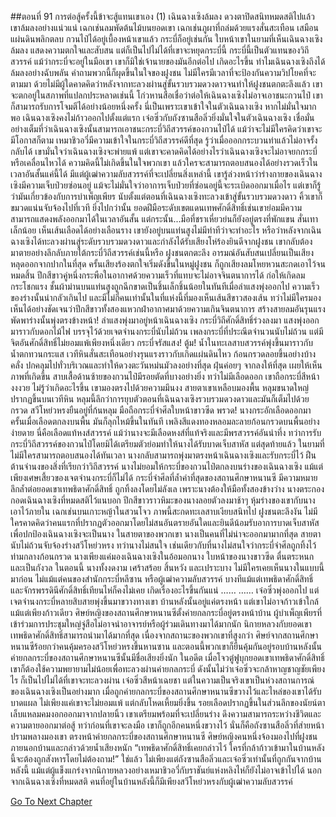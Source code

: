 ##ตอนที่ 91 การต่อสู้ครั้งนี้ข้าจะสู้แทนเขาเอง (1)
เฉินฉางเซิงล้มลง
ดวงตาปิดสนิทหมดสติไปแล้ว เขาล้มลงอย่างแน่วแน่ เฉกเช่นลมพัดต้นไม้บนยอดเขา เฉกเช่นภูผาที่ถล่มด้วยแรงสั่นสะเทือน เสมือนแผ่นดินพลิกตลบ
กวนไป๋ได้อยู่เบื้องหน้าเขาแล้ว กระบี่ก็อยู่เช่นกัน ใบหน้าเขาในยามที่เห็นเฉินฉางเซิงล้มลง แสดงความตกใจและสับสน แต่ก็เป็นไปไม่ได้ที่เขาจะหยุดกระบี่นี้ กระบี่นี้เป็นตัวแทนของวิถีสวรรค์ แม้ว่ากระบี่จะอยู่ในมือเขา เขาก็มิใช่เจ้านายของมันอีกต่อไป
เกิดอะไรขึ้น ทำไมเฉินฉางเซิงถึงได้ล้มลงอย่างฉับพลัน
คำถามพวกนี้ก็ผุดขึ้นในใจของฝูงชน ไม่มีใครมีเวลาที่จะป้องกันความวิปโยคที่จะตามมา ด้วยไม่มีผู้ใดคาดคิดว่าหลังจากทะลวงผ่านสู่ขั้นรวบรวมดวงดาวจนทำให้ฝูงชนตกตะลึงแล้ว เขาจะตกอยู่ในสภาพที่แปลกประหลาดเช่นนี้
โก่วหานสือเชื่อว่าต่อให้เฉินฉางเซิงไม่อาจเอาชนะกวนไป๋ เขาก็สามารถรับการโจมตีได้อย่างน้อยหนึ่งครั้ง นี่เป็นเพราะเขาเข้าใจในตัวเฉินฉางเซิง หากไม่มั่นใจมากพอ เฉินฉางเซิงคงไม่ก้าวออกไปตั้งแต่แรก
เจ๋อซิ่วกับถังซานสือลิ่วยิ่งมั่นใจในตัวเฉินฉางเซิง เชื่อมั่นอย่างเต็มที่ว่าเฉินฉางเซิงนั้นสามารถเอาชนะกระบี่วิถีสวรรค์ของกวนไป๋ได้ แม้ว่าจะไม่มีใครคิดว่าเขาจะมีโอกาสก็ตาม
เหมาชิวอวี่มีความเข้าใจในกระบี่วิถีสวรรค์ดีที่สุด รู้ว่าเมื่อออกกระบวนท่าแล้วไม่อาจรั้งกลับได้ เขามั่นใจว่าเฉินฉางเซิงจะพ่ายแพ้ แต่เขาจะคาดคิดได้อย่างไรว่าเฉินฉางเซิงจะไม่อาจยกกระบี่หรือเคลื่อนไหวได้
ความคิดนี้ไม่เกิดขึ้นในใจพวกเขา แล้วใครจะสามารถตอบสนองได้อย่างรวดเร็วในเวลาอันสั้นแค่นี้ได้
มีแต่ผู้เฒ่าความลับสวรรค์ที่จะเปลี่ยนสิ่งเหล่านี้ เขารู้ล่วงหน้าว่าร่างกายของเฉินฉางเซิงมีความเจ็บป่วยซ่อนอยู่ แม้จะไม่มั่นใจว่าอาการเจ็บป่วยที่ซ่อนอยู่นี้จะระเบิดออกมาเมื่อไร แต่เขาก็รู้ว่ามันเกี่ยวข้องกับการบำเพ็ญเพียร นับตั้งแต่ตอนที่เฉินฉางเซิงทะลวงเข้าสู่ขั้นรวบรวมดวงดาว คิ้วเขาก็ขมวดแน่นจับจ้องไปที่เวที ยิ่งไปกว่านั้น ยอดฝีมือระดับเขตแดนเทพศักดิ์สิทธิ์เช่นเขาย่อมมีความสามารถแสดงพลังออกมาได้ในเวลาอันสั้น แต่กระนั้น...มือที่ชราเหี่ยวย่นก็ยังอยู่ตรงที่พักแขน สั่นเทาเล็กน้อย เห็นเส้นเลือดได้อย่างเลือนราง เขายังอยู่บนแท่นสูงไม่มีท่าทีว่าจะทำอะไร
หรือว่าหลังจากเฉินฉางเซิงได้ทะลวงผ่านสู่ระดับรวบรวมดวงดาวและกำลังได้รับเสียงโห่ร้องยินดีจากฝูงชน เขากลับต้องมาตายอย่างลึกลับภายใต้กระบี่วิถีสวรรค์เช่นนี้หรือ
ฝูงชนตกตะลึง อารมณ์อันสับสนเปลี่ยนเป็นเสียงหลุดออกจากปากในที่สุด ครั้นเสียงร้องตกใจเริ่มดังขึ้นในหมู่ฝูงชน ก็ถูกเสียงลมโหยหวนสะกดเอาไว้จนหมดสิ้น
ปีกสีขาวคู่หนึ่งกระพือในอากาศด้วยความเร็วที่แทบจะไม่อาจจินตนาการได้ ก่อให้เกิดลมกระโชกแรง
ชั้นผ้าม่านบนแท่นสูงถูกฉีกขาดเป็นชิ้นเล็กชิ้นน้อยในทันทีเมื่อลำแสงพุ่งออกไป ความเร็วของร่างนั้นน่ากลัวเกินไป และมีไม่กี่คนเท่านั้นในที่แห่งนี้ที่มองเห็นเส้นสีขาวสองเส้น ทว่าไม่มีใครมองเห็นได้อย่างชัดเจนว่าปีกสีขาวทั้งสองแหวกฝ่าอากาศมาด้วยความเกินจินตนาการ สร้างสายลมอันรุนแรง พัดพาร่างนั้นพุ่งตรงข้างหน้า!
ลำแสงพุ่งมาอยู่หน้าเฉินฉางเซิง
กระบี่วิถีศักดิ์สิทธิ์ร่วงลงมา
แสงพุ่งออกมาราวกับดอกไม้ไฟ บรรจุไว้ด้วยเจตจำนงกระบี่นับไม่ถ้วน เพลงกระบี่ที่ประณีตจำนวนนับไม่ถ้วน แต่มีจิตอันศักดิ์สิทธิ์ไม่ยอมแพ้เพียงหนึ่งเดียว
กระบี่จรัสแสง!
ตู้ม!
น้ำในทะเลสาบสวรรค์พุ่งขึ้นมาราวกับน้ำตกทวนกระแส เวทีหินสั่นสะเทือนอย่างรุนแรงราวกับเกิดแผ่นดินไหว ก้อนกรวดลอยขึ้นอย่างบ้างคลั่ง ปกคลุมไปทั่วบริเวณและทำให้ดวงตะวันหม่นมัวลงอย่างที่สุด
ฝุ่นค่อยๆ จากลงให้ที่สุด เผยให้เห็นภาพที่เกิดขึ้น
สาบเสื้อด้านซ้ายของกวนไป๋มีรอยตัดที่บางอย่างยิ่ง ทว่าไม่มีเลือดออก เขาถือกระบี่สีหน้างงงวย ไม่รู้ว่าเกิดอะไรขึ้น เขามองตรงไปด้วยความมึนงง
สายตาเขาเหลือบมองพื้น หลุมขนาดใหญ่ปรากฏขึ้นบนเวทีหิน
หลุมนี้ลึกว่าการยุบตัวตอนที่เฉินฉางเซิงรวบรวมดวงดาวและมันก็เต็มไปด้วยกรวด
สวีโหย่วหรงยืนอยู่ที่ก้นหลุม มือถือกระบี่จำศีลใบหน้าขาวซีด
พรวด! นางกระอักเลือดออกมา
ครั้นเมื่อเลือดตกลงบนพื้น มันก็ลุกไหม้ขึ้นในทันที
เพลิงสีแดงทองหลอมละลายก้อนกรวดบนพื้นอย่างง่ายดาย
นี่คือเลือดแท้หงส์สวรรค์ แม้ว่านางจะมีเลือดหงส์ที่แท้จริงและมีพรสวรรค์อันน่าทึ่ง ทว่าการรับกระบี่วิถีสวรรค์ของกวนไป๋โดยมิได้เตรียมตัวย่อมทำให้นางได้รับบาดเจ็บสาหัส
แต่สุดท้ายแล้ว ในยามที่ไม่มีใครสามารถตอบสนองได้ทันเวลา นางกลับสามารถพุ่งมาตรงหน้าเฉินฉางเซิงและรับกระบี่ไว้ ฝืนต้านจำนงของสิ่งที่เรียกว่าวิถีสวรรค์
นางไม่ยอมให้กระบี่ของกวนไป๋ตกลงบนร่างของเฉินฉางเซิง แม้แต่เพียงเศษเสี้ยวของเจตจำนงกระบี่ก็ไม่ได้
กระบี่จำศีลที่ล้ำค่าที่สุดของสถานศึกษาหนานซี มีความหมายลึกล้ำต่อยอดเขาเทพธิดาศักดิ์สิทธิ์ ถูกทิ้งลงโดยไม่ลังเล เพราะนางต้องให้มือทั้งสองข้างว่าง
นางตระกองกอดเฉินฉางเซิงที่หมดสติไว้แนบอก
ปีกสีขาวราวหิมะของนางลอยตัวลงมาช้าๆ หุ้มร่างของเขากับนางเอาไว้ภายใน
เฉกเช่นบนเกาะหญ้าในสวนโจว
ภาพนี้สะกดทะเลสาบเงียบสนิทไป ฝูงชนตะลึงงัน
ไม่มีใครคาดคิดว่าคนแรกที่ปรากฏตัวออกมาโดยไม่สนอันตรายอันใดและยินดีน้อมรับอาการบาดเจ็บสาหัสเพื่อปกป้องเฉินฉางเซิงจะเป็นนาง
ในสายตาของพวกเขา นางเป็นคนที่ไม่น่าจะออกมามากที่สุด
สายตานับไม่ถ้วนจับจ้องร่างสวีโหย่วหรง ทว่านางไม่สนใจ
เช่นเดียวกับที่นางไม่สนใจว่ากระบี่จำศีลถูกทิ้งไว้ท่ามกลางก้อนกรวด
นางเพียงแค่มองเฉินฉางเซิงในอ้อมอกนาง ใบหน้าของนางขาวซีด ตื่นตระหนกและเป็นกังวล
ในตอนนี้ นางทั้งงดงาม เศร้าสร้อย สิ้นหวัง และเปราะบาง
ไม่มีใครเคยเห็นนางในแบบนี้มาก่อน ไม่แม้แต่คนของสำนักกระบี่หลีซาน หรือผู้เฒ่าความลับสวรรค์ บางทีแม้แต่เทพธิดาศักดิ์สิทธิ์และจักรพรรดินีศักดิ์สิทธิ์เทียนไห่ก็คงไม่เคย
เกิดเรื่องอะไรขึ้นกันแน่
……
……
เจ๋อซิ่วพุ่งออกไป แต่เจตจำนงกระบี่หลายสิบสายพุ่งขึ้นมาขวางทางเขา
บ้านหลังนั้นอยู่แค่ตรงหน้า แต่เขาไม่อาจก้าวเข้าใกล้แม้แต่เพียงก้าวเดียว ศิษย์หญิงของสถานศึกษาหนานซีตั้งค่ายกลกระบี่อยู่ตรงหน้าบ้าน
ผู้บำเพ็ญเพียรที่เข้าร่วมการประชุมใหญ่จู่สือไม่อาจนำอาจารย์หรือผู้ร่วมเดินทางมาได้มากนัก นิกายหลวงกับยอดเขาเทพธิดาศักดิ์สิทธิ์สามารถนำมาได้มากที่สุด เนื่องจากสถานะของพวกเขาที่สูงกว่า
ศิษย์จากสถานศึกษาหนานซีร้อยกว่าคนคุ้มครองสวีโหย่วหรงขึ้นหานซาน และตอนนี้พวกเขาก็ยืนคุ้มกันอยู่รอบบ้านหลังนั้น ค่ายกลกระบี่ของสถานศึกษาหนานซีนั้นมีชื่อเสียงยิ่งนัก ในอดีต เมื่อโจวตู๋ฟูบุกยอดเขาเทพธิดาศักดิ์สิทธิ์ เขาก็ต้องใช้ความพยายามไม่น้อยเพื่อทะลวงผ่านค่ายกลกระบี่ ดังนั้นไม่ว่าเจ๋อซิ่วจะกล้าหาญชาญชัยเพียงไร ก็เป็นไปไม่ได้ที่เขาจะทะลวงผ่าน
เจ๋อซิ่วสีหน้าเฉยชา แต่ในความเป็นจริงเขาเป็นห่วงสถานการณ์ของเฉินฉางเซิงเป็นอย่างมาก เมื่อถูกค่ายกลกระบี่ของสถานศึกษาหนานซีขวางไว้และไหล่ของเขาได้รับบาดแผล ไม่เพียงแค่เขาจะไม่ยอมแพ้ แต่กลับโหดเหี้ยมยิ่งขึ้น รอยเลือดปรากฏขึ้นในส่วนลึกของนัยน์ตา เล็บแหลมคมงอกออกมาจากปลายนิ้ว เขาเตรียมพร้อมที่จะเปลี่ยนร่าง ดึงความสามารถระหว่างชีวิตและความตายออกมาต่อสู้
ทว่าก่อนที่เขาจะลงมือ เขาก็ถูกอีกคนหนึ่งขวางไว้ นั่นก็คือถังซานสือลิ่วที่ส่ายหน้าปรามพลางมองเขา
ตรงหน้าค่ายกลกระบี่ของสถานศึกษาหนานซี ศิษย์หญิงคนหนึ่งจ้องมองไปที่ฝูงชนภายนอกบ้านและกล่าวด้วยน้ำเสียงหนัก “เทพธิดาศักดิ์สิทธิ์เคยกล่าวไว้ ใครที่กล้าก้าวเข้ามาในบ้านหลังนี้จะต้องถูกสังหารโดยไม่ต้องถาม!”
ใช่แล้ว ไม่เพียงแต่ถังซานสือลิ่วและเจ๋อซิ่วเท่านั้นที่ถูกกันจากบ้านหลังนี้ แม้แต่ผู้แข็งแกร่งจากนิกายหลวงอย่างเหมาชิวอวี่กับราชันย์แห่งหลิงไห่ก็ยังไม่อาจเข้าไปได้
นอกจากเฉินฉางเซิงที่หมดสติ คนที่อยู่ในบ้านหลังนี้ก็มีเพียงสวีโหย่วหรงกับผู้เฒ่าความลับสวรรค์


[Go To Next Chapter]( ./601.md)